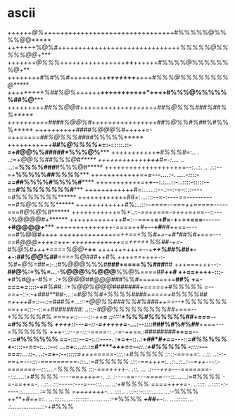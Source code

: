 # ascii

++++++*@%*++++++++++++++++++++++++++++++++#%%%%%@%%%%@@*****
+++++++%@%#++++++++++++++++++++++++++++++*%%%%%@%%%%%@@*+***
+++++++*@%%%*++++++++++++++++**++**++++++#%%%%@%%%%%%%@*+***
++++++++#%#%%#++++++++*+**+++++++***++++*#%%%@%%%%%%%%@*****
+++++++++%##%@%*++++++**+++++++++++*++++#%%%@%%%%%%##%@*****
+++++++++*##%%@@#*+++++*+++++++++++*+++*##%@%%%###%##%%*****
++++++++++####%@@%#*+++*++++++++++++*+*##%@%%#%#*#%#%%%*****
++++++++++*####%@@@%#*+++++=-=++==+==*##%@%%%####*%%%%%*****
+++++++++++**#*#%@%%%%*+=:-: ::::.::-=+#@@%%#####*%%%@%*****
+++++++++++**+***#%%%#*=:..   .  ..:=+*@@%%#****#*%%%@#*****
++++++++++++**+++**#*=-:.... .. ...:=**%%%%###***#%%%@#*****
+++++++++++++++++++=--:...:. .. .:.:--=+**%%%%%#*#%%%%******
++++++++++++=+***=---....:-. ....-::::-==*##%%%%#%%%%#******
+++++++++++=+**+--:.:...::-..::::-:::::--==*#%%%%%%%%#******
++++++++++++*#*=:......::--.:--:-=-::::----=*#%%%%%%%*******
++++++++++++##+:....:::--=-:----==---------==*#%@%%%%*******
++++++++++++#%*:..:::--====--===++=====-----===#@%@%#*******
+++++++++++=*%+:.::-==++==*=-=*++*+=+==--::---+%@@@@#+******
+++++++++++++#=:--===+**=+#=-+**+**++===------+#@@@@*+******
++++++++++++++-====++*#*+**--+#**##*+*+==----==#%@@#+***+*++
++++++=++++++==++==+*%%**#+=-+#*##%#**+===---==#@@@*++++=+++
++++++++++++==+*++++*%%#*#-+=-**#%@%#**++++====*%@@*+***++**
++++++=+++=--+***++%##%##+-+-:##%@@%##******====*%@##*#*++#%
++++==++++-:-*%*#=*@%=*##=:-.:#%@@@%%%#**###+====*%%#*##**##
+++===+++--:-***#*#@%:+%%=...-%@@@%%@@@**%%@%*====*##***++*#
++==++++-:::-+**#%#@+-*#%= .:+%@@@##@@@#*##%%#+=====++=**##%
+=-===+=::::-+***#%#***#*:  :+%@@%**@@@#######*+=====+#%%%%%
=--==*+-::-:-+###****#*#-...:=#@%%#+*%%%%####**+====+#%%%%##
=++++#=::--::=*##****#%+...:::+@@%%###%%#%###*++==--+%%%%%%%
==++*=:::--::=+########: ..:::-#@@%%%%%%%%%##*+===--+%%%%%#%
===++::----::-++******=  ::::::+%%%#%%%%%%##**+===--=#%%%%%%
++++::---=-::-=+++++=-...:--::::*###%#%#%##**+===---=*%%%%%%
+++-:::--=-:::-====-:  .-=-++==.:*########**++==---:=#%%%%%%
==-::::--=-:.::----.    :+=+-::..:+##*#*****+==---::=*#%%%%%
+-::::--==-:...:--:   ...=+:...::.:=*#****+++==--::.:+#%%%%%
-::::---===:...::-.  ..:-=+-:--:::::=**+++=====-:::.:+#%%%%%
:::::-===+=:. ..::. ..:-:-==+=---:::-=========-:::..:=#%%%%%
::::-==+++=:.   .::..::..:--=++---::-=======--:::....-*%%%%%
:::-===++++-.   .::. ... .:---++=---=======--:::.....:+#%%%%
----==++++=-.    .:.      :----==----====---::.......:=#%%%%
-=-==++***=-.    ..::..   :::-----:---=---:::........:+#%%%%
====+++**+=-.     ..::::.  ..:::::-:-----::..........:=*%%%%
=+++++***++-.      ..::::..   .:::-::-:::::..........:-*%%%%
++**+*#*++=:..     ...:::::......:::::::::...........:-*%%%%
***+##***+-:..     ....::::::... .:.................::-+#%%%
